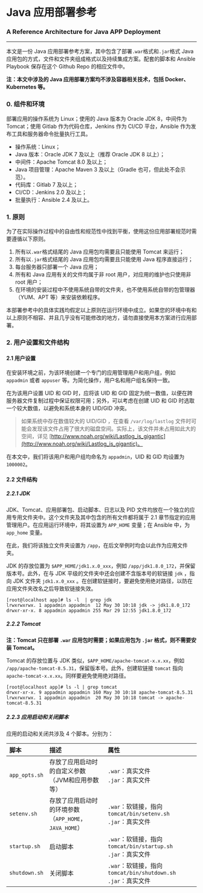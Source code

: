 # Java 应用部署参考

### A Reference Architecture for Java APP Deployment

---

本文是一份 Java 应用部署参考方案，其中包含了部署`.war`格式和`.jar`格式 Java 应用包的方式，文件和文件夹组成格式以及持续集成方案。配套的脚本和 Ansible Playbook 保存在这个 Github Repo 的相应文件中。

**注：本文中涉及的 Java 应用部署方案均不涉及容器相关技术，包括 Docker、Kubernetes 等。**

### 0. 组件和环境

部署应用的操作系统为 Linux；使用的 Java 版本为 Oracle JDK 8，中间件为 Tomcat；使用 Gitlab 作为代码仓库，Jenkins 作为 CI/CD 平台，Ansible 作为发布工具和服务器命令批量执行工具。

- 操作系统：Linux；
- Java 版本：Oracle JDK 7 及以上（推荐 Oracle JDK 8 以上）；
- 中间件：Apache Tomcat 8.0 及以上；
- Java 项目管理：Apache Maven 3 及以上（Gradle 也可，但此处不会示范）。
- 代码库：Gitlab 7 及以上；
- CI/CD：Jenkins 2.0 及以上；
- 批量执行：Ansible 2.4 及以上。

### 1. 原则

为了在实际操作过程中的自由性和规范性中找到平衡，使用这份应用部署规范时需要遵循以下原则。

1. 所有以`.war`格式结尾的 Java 应用包均需要且只能使用 Tomcat 来运行；
2. 所有以`.jar`格式结尾的 Java 应用包均需要且只能使用 Java 程序直接运行；
3. 每台服务器只部署一个 Java 应用；
4. 所有和 Java 应用有关的文件均属于非 root 用户，对应用的维护也只使用非 root 用户；
5. 在环境的安装过程中不使用系统自带的文件夹，也不使用系统自带的包管理器（YUM、APT 等）来安装依赖程序。

本部署参考中的具体实践均假定以上原则在运行环境中成立。如果您的环境中有和以上原则不相容、并且几乎没有可能修改的地方，请勿直接使用本方案进行应用部署。

### 2. 用户设置和文件结构

#### 2.1 用户设置

在安装环境之前，为该环境创建一个专门的应用管理用户和用户组，例如 `appadmin` 或者 `appuser` 等。为简化操作，用户名和用户组名保持一致。

在为该用户设置 UID 和 GID 时，应将该 UID 和 GID 固定为统一数值，以便在跨服务器文件复制过程中保证权限可用；另外，可以考虑在创建 UID 和 GID 时选取一个较大数值，以避免和系统本身的 UID/GID 冲突。

> 如果系统中存在数值较大的 UID/GID ，在查看 `/var/log/lastlog` 文件时可能会发现该文件占用了很大的磁盘空间。实际上，该文件并未占用如此大的空间，详见 [http://www.noah.org/wiki/Lastlog_is_gigantic](http://www.noah.org/wiki/Lastlog_is_gigantic)。

在本文中，我们将该用户和用户组均命名为 `appadmin`，UID 和 GID 均设置为 `1000002`。

#### 2.2 文件结构

##### 2.2.1 JDK

JDK、Tomcat、应用部署包、启动脚本、日志以及 PID 文件均放在一个独立的应用专用文件夹中。这个文件夹及其中包含的所有文件都将属于 2.1 章节指定的应用管理用户。在应用运行环境中，将其设置为 `APP_HOME` 变量；在 Ansible 中，为 `app_home` 变量。

在此，我们将该独立文件夹设置为 `/app`，在后文举例时均会以此作为应用文件夹。

JDK 的存放位置为 `$APP_HOME/jdk1.x.0_xxx`，例如 `/app/jdk1.8.0_172`，并保留版本号。此外，在与 JDK 平级的文件夹中还会创建不含版本号的软链接 `jdk` ，指向 JDK 文件夹 `jdk1.x.0_xxx` 。在创建软链接时，要避免使用绝对路径，以防在应用文件夹改名之后导致软链接失效。

```
[root@localhost app]# ls -l  | grep jdk
lrwxrwxrwx. 1 appadmin appadmin  12 May 30 10:18 jdk -> jdk1.8.0_172
drwxr-xr-x. 8 appadmin appadmin 255 Mar 29 12:55 jdk1.8.0_172
```

##### 2.2.2 Tomcat

**注：Tomcat 只在部署 `.war` 应用包时需要；如果应用包为 `.jar` 格式，则不需要安装 Tomcat。**

Tomcat 的存放位置与 JDK 类似，`$APP_HOME/apache-tomcat-x.x.xx`，例如 `/app/apache-tomcat-8.5.31`，保留版本号。此外，创建软链接 `tomcat` 指向 `apache-tomcat-x.x.xx`。同样要避免使用绝对路径。

```
[root@localhost app]# ls -l | grep tomcat
drwxr-xr-x. 9 appadmin appadmin 160 May 30 10:18 apache-tomcat-8.5.31
lrwxrwxrwx. 1 appadmin appadmin  20 May 30 10:18 tomcat -> apache-tomcat-8.5.31
```

##### 2.2.3 应用启动和关闭脚本

应用的启动和关闭共涉及 4 个脚本。分别为：

|脚本|描述|属性|
|:--|:--|:--|
|`app_opts.sh`|存放了应用启动时的自定义参数<br/>（JVM和应用参数等）|`.war`：真实文件<br/>`.jar`：真实文件|
|`setenv.sh`|存放了应用启动时的环境参数<br/>（`APP_HOME`，`JAVA_HOME`）|`.war`：软链接，指向`tomcat/bin/setenv.sh`<br/>`.jar`：真实文件|
|`startup.sh`|启动脚本|`.war`：软链接，指向`tomcat/bin/startup.sh`<br/>`.jar`：真实文件|
|`shutdown.sh`|关闭脚本|`.war`：软链接，指向`tomcat/bin/shutdown.sh`<br/>`.jar`：真实文件|



